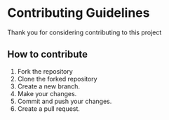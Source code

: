 # Contributing Guidelines

Thank you for considering contributing to this project

## How to contribute
1. Fork the repository
2. Clone the forked repository
3. Create a new branch.
4. Make your changes.
5. Commit and push your changes.
6. Create a pull request.
